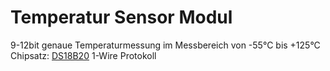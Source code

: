 # Temperatur Sensor Modul
9-12bit genaue Temperaturmessung im Messbereich von -55°C bis +125°C
Chipsatz: [DS18B20](https://datasheets.maximintegrated.com/en/ds/DS18B20.pdf)
1-Wire Protokoll